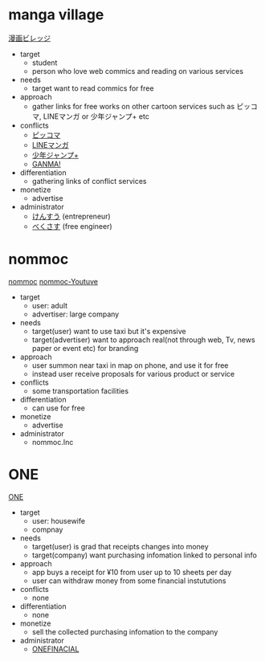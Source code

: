 # manga village
  [漫画ビレッジ](https://www.manga-village.com/)
  * target
    * student
    * person who love web commics and reading on various services
  * needs
    * target want to read commics for free
  * approach
    * gather links for free works on other cartoon services such as ピッコマ, LINEマンガ or 少年ジャンプ+ etc
  * conflicts
    * [ピッコマ](https://piccoma.com/web/)
    * [LINEマンガ](https://manga.line.me/)
    * [少年ジャンプ+](https://shonenjumpplus.com/)
    * [GANMA!](https://ganma.jp/)
  * differentiation
    * gathering links of conflict services
  * monetize
    * advertise
  * administrator
    * [けんすう](https://twitter.com/kensuu) (entrepreneur)
    * [べくさす](https://twitter.com/Vexus2) (free engineer)

# nommoc
  [nommoc](https://nommoc.jp/en/)
  [nommoc-Youtuve](https://youtu.be/JU1iL--lNM8)
  * target
    * user: adult
    * advertiser: large company
  * needs
    * target(user) want to use taxi but it's expensive
    * target(advertiser) want to approach real(not through web, Tv, news paper or event etc) for branding
  * approach
    * user summon near taxi in map on phone, and use it for free
    * instead user receive proposals for various product or service
  * conflicts
    * some transportation facilities
  * differentiation
    * can use for free
  * monetize
    * advertise
  * administrator
    * nommoc.Inc

# ONE
  [ONE](https://itunes.apple.com/jp/app/one-ワン/id1373644984?mt=8)
  * target
    * user: housewife
    * compnay
  * needs
    * target(user) is grad that receipts changes into money
    * target(company) want purchasing infomation linked to personal info
  * approach
    * app buys a receipt for ¥10 from user up to 10 sheets per day
    * user can withdraw money from some financial instututions
  * conflicts
    * none
  * differentiation
    * none
  * monetize
    * sell the collected purchasing infomation to the company
  * administrator
    * [ONEFINACIAL](https://corp.wow.one/)